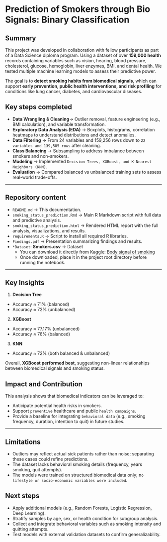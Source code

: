 # Prediction of Smokers through Bio Signals: Binary Classification

## Summary
This project was developed in collaboration with fellow participants as part of a Data Science diploma program.  Using a dataset of over **159,000 health** records containing variables such as vision, hearing, blood pressure, cholesterol, glucose, hemoglobin, liver enzymes, BMI, and dental health. We tested multiple machine learning models to assess their predictive power.

The goal is to **detect smoking habits from biomedical signals**, which can support **early prevention, public health interventions, and risk profiling** for conditions like lung cancer, diabetes, and cardiovascular diseases.


## Key steps completed
- **Data Wrangling & Cleaning**→ Outlier removal, feature engineering (e.g., BMI calculation), and variable transformation.
- **Exploratory Data Analysis (EDA)** → Boxplots, histograms, correlation heatmaps to understand distributions and detect anomalies.
- **Data Filtering** → From 24 variables and 159,256 rows down to ``22 variables and 139,585 rows`` after cleaning.
- **Class Balancing** → Subsampling to address imbalance between smokers and non-smokers.
- **Modeling** → Implemented ``Decision Trees, XGBoost, and K-Nearest Neighbors (KNN)``.
- **Evaluation** → Compared balanced vs unbalanced training sets to assess real-world trade-offs.


---

## Repository content

- `README.md` → This documentation.  
- `smoking_status_prediction.Rmd` → Main R Markdown script with full data and predictive analysis.
- `smoking_status_prediction.html` → Rendered HTML report with the full analysis, visualizations, and results.  
- `requirements.R` → Script to install all required R libraries.
- `Findings.pdf` → Presentation summarizing findings and results.
- ``*Dataset``: **Smokers.csv** → Dataset
  - You can download it directly from Kaggle: [Body signal of smoking](https://www.kaggle.com/datasets/kukuroo3/body-signal-of-smoking)  
  - Once downloaded, place it in the project root directory before running the notebook. 

---

## Key Insights
1. **Decision Tree**
- Accuracy ≈ 71% (balanced)
- Accuracy ≈ 72% (unbalanced)
2. **XGBoost**
- Accuracy ≈ 77.17% (unbalanced)
- Accuracy ≈ 76% (balanced)
3. **KNN**
- Accuracy ≈ 72% (both balanced & unbalanced)

Overall, **XGBoost performed best**, suggesting non-linear relationships between biomedical signals and smoking status.

## Impact and Contribution
This analysis shows that biomedical indicators can be leveraged to:
- Anticipate potential health risks in smokers.
- Support ``preventive`` healthcare and public ``health campaigns``.
- Provide a baseline for integrating ``behavioral data`` (e.g., smoking frequency, duration, intention to quit) in future studies.

---

## Limitations
- Outliers may reflect actual sick patients rather than noise; separating these cases could refine predictions.
- The dataset lacks behavioral smoking details (frequency, years smoking, quit attempts).
- The models were trained on structured biomedical data only; n``o lifestyle or socio-economic variables were included``.

## Next steps
- Apply additional models (e.g., Random Forests, Logistic Regression, Deep Learning).
- Stratify samples by age, sex, or health condition for subgroup analysis.
- Collect and integrate behavioral variables such as smoking intensity and quitting attempts.
- Test models with external validation datasets to confirm generalizability.